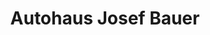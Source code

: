 ---
title: "Autohaus Josef Bauer"
url: /neumarkt-sankt-veit/autohaus-josef-bauer/
shop: Autohaus
---